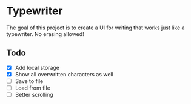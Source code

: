 # Typewriter

The goal of this project is to create a UI for writing that works just like a
typewriter. No erasing allowed!

## Todo

- [x] Add local storage
- [x] Show all overwritten characters as well
- [ ] Save to file
- [ ] Load from file
- [ ] Better scrolling
